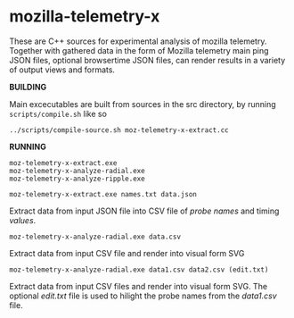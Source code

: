 # mozilla-telemetry-x

These are C++ sources for experimental analysis of mozilla telemetry. Together with gathered data in the form of Mozilla telemetry main ping JSON files, optional browsertime JSON files, can render results in a variety of output views and formats.


**BUILDING**

Main excecutables are built from sources in the src directory, by running `scripts/compile.sh` like so
```
../scripts/compile-source.sh moz-telemetry-x-extract.cc
```

**RUNNING**

```
moz-telemetry-x-extract.exe
moz-telemetry-x-analyze-radial.exe
moz-telemetry-x-analyze-ripple.exe
```


`moz-telemetry-x-extract.exe names.txt data.json`

Extract data from input JSON file into CSV file of *probe names* and timing *values*.


`moz-telemetry-x-analyze-radial.exe data.csv`

Extract data from input CSV file and render into visual form SVG


`moz-telemetry-x-analyze-radial.exe data1.csv data2.csv (edit.txt)`

Extract data from input CSV files and render into visual form SVG. The optional *edit.txt* file is used to hilight the probe names from the *data1.csv* file. 


